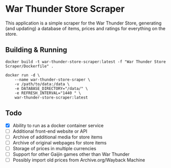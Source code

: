 # War Thunder Store Scraper

This application is a simple scraper for the War Thunder Store, generating (and updating) a database of items, prices and ratings for everything on the store.

## Building & Running

```
docker build -t war-thunder-store-scraper:latest -f "War Thunder Store Scraper/Dockerfile" .

docker run -d \
    --name war-thunder-store-sraper \
    -v /path/to/data:/data \
    -e DATABASE_DIRECTORY="/data/" \
    -e REFRESH_INTERVAL="1440 " \
    war-thunder-store-scraper:latest
```

## Todo

- [x] Ability to run as a docker container service
- [ ] Additional front-end website or API
- [ ] Archive of additional media for store items
- [ ] Archive of original webpages for store items
- [ ] Storage of prices in multiple currencies
- [ ] Support for other Gaijin games other than War Thunder
- [ ] Possibly import old prices from Archive.org/Wayback Machine
